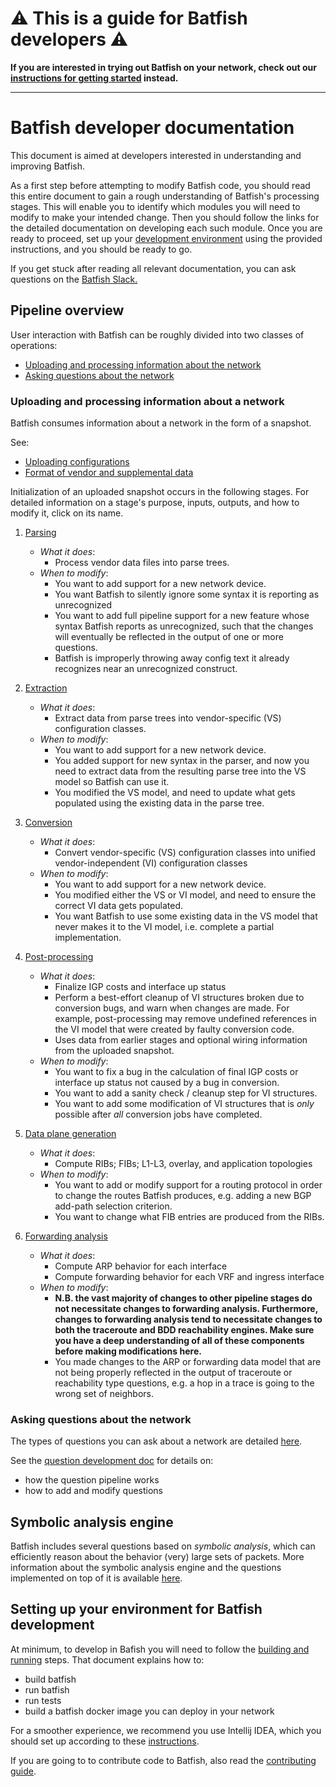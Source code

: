 # :warning: This is a guide for Batfish developers :warning:

**If you are interested in trying out Batfish on your network, check out
our [instructions for getting started](https://pybatfish.readthedocs.io/en/latest/getting_started.html)
instead.**

***

# Batfish developer documentation

This document is aimed at developers interested in understanding and improving Batfish.

As a first step before attempting to modify Batfish code, you should read this entire document to
gain a rough understanding of Batfish's processing stages. This will enable you to identify which
modules you will need to modify to make your intended change. Then you should follow the links for
the detailed documentation on developing each such module. Once you are ready to proceed, set up
your [development environment](#setting-up-your-environment-for-batfish-development) using the
provided instructions, and you should be ready to go.

If you get stuck after reading all relevant documentation, you can ask questions on the
[Batfish Slack.](https://join.slack.com/t/batfish-org/shared_invite/enQtMzA0Nzg2OTAzNzQ1LTcyYzY3M2Q0NWUyYTRhYjdlM2IzYzRhZGU1NWFlNGU2MzlhNDY3OTJmMDIyMjQzYmRlNjhkMTRjNWIwNTUwNTQ)

## Pipeline overview

User interaction with Batfish can be roughly divided into two classes of operations:

* [Uploading and processing information about the network](#uploading-and-processing-information-about-a-network)
* [Asking questions about the network](#asking-questions-about-the-network)

### Uploading and processing information about a network

Batfish consumes information about a network in the form of
a snapshot.

See:

* [Uploading configurations](https://pybatfish.readthedocs.io/en/latest/notebooks/interacting.html#Uploading-configurations)
* [Format of vendor and supplemental data](https://pybatfish.readthedocs.io/en/latest/formats.html)

Initialization of an uploaded snapshot occurs in the following stages. For detailed information on
a stage's purpose, inputs, outputs, and how to modify it, click on its name.

1. [Parsing](parsing/README.md)
    * _What it does_:
        * Process vendor data files into parse trees.
    * _When to modify_:
        * You want to add support for a new network device.
        * You want Batfish to silently ignore some syntax it is reporting as unrecognized
        * You want to add full pipeline support for a new feature whose syntax Batfish reports as
          unrecognized, such that the changes will eventually be reflected in the output of one or
          more questions.
        * Batfish is improperly throwing away config text it already recognizes near an unrecognized
          construct.

2. [Extraction](extraction/README.md)
    * _What it does_:
        * Extract data from parse trees into vendor-specific (VS) configuration classes.
    * _When to modify_:
        * You want to add support for a new network device.
        * You added support for new syntax in the parser, and now you need to extract data from the
          resulting parse tree into the VS model so Batfish can use it.
        * You modified the VS model, and need to update what gets populated using the existing data
          in the parse tree.

3. [Conversion](conversion/README.md)
    * _What it does_:
        * Convert vendor-specific (VS) configuration classes into unified vendor-independent (VI)
          configuration classes
    * _When to modify_:
        * You want to add support for a new network device.
        * You modified either the VS or VI model, and need to ensure the correct VI data gets
          populated.
        * You want Batfish to use some existing data in the VS model that never makes it to the VI
          model, i.e. complete a partial implementation.

4. [Post-processing](post_processing/README.md)
    * _What it does_:
        * Finalize IGP costs and interface up status
        * Perform a best-effort cleanup of VI structures broken due to conversion bugs, and warn
          when changes are made. For example, post-processing may remove undefined references in the
          VI model that were created by faulty conversion code.
        * Uses data from earlier stages and optional wiring information from the uploaded snapshot.
    * _When to modify_:
        * You want to fix a bug in the calculation of final IGP costs or interface up status not
          caused by a bug in conversion.
        * You want to add a sanity check / cleanup step for VI structures.
        * You want to add some modification of VI structures that is *only* possible after *all*
          conversion jobs have completed.
5. [Data plane generation](data_plane/README.md)
    * _What it does_:
        * Compute RIBs; FIBs; L1-L3, overlay, and application topologies
    * _When to modify_:
        * You want to add or modify support for a routing protocol in order to change the routes
          Batfish produces, e.g. adding a new BGP add-path selection criterion.
        * You want to change what FIB entries are produced from the RIBs.
6. [Forwarding analysis](forwarding_analysis/README.md)
    * _What it does_:
        * Compute ARP behavior for each interface
        * Compute forwarding behavior for each VRF and ingress interface
    * _When to modify_:
        * **N.B. the vast majority of changes to other pipeline stages do not necessitate changes
          to forwarding analysis. Furthermore, changes to forwarding analysis tend to necessitate
          changes to both the traceroute and BDD reachability engines. Make sure you have a deep
          understanding of all of these components before making modifications here.**
        * You made changes to the ARP or forwarding data model that are not being properly
          reflected in the output of traceroute or reachability type questions, e.g. a hop in a
          trace is going to the wrong set of neighbors.

### Asking questions about the network

The types of questions you can ask about a network are
detailed [here](https://pybatfish.readthedocs.io/en/latest/questions.html).

See the [question development doc](question_development/README.md) for details on:

* how the question pipeline works
* how to add and modify questions

## Symbolic analysis engine
Batfish includes several questions based on _symbolic analysis_, which can efficiently 
reason about the behavior (very) large sets of packets. More information about the symbolic analysis engine 
and the questions implemented on top of it is available [here](symbolic_engine/README.md).

## Setting up your environment for Batfish development

At minimum, to develop in Bafish you will need to follow the
[building and running](building_and_running/README.md) steps. That document explains how to:

* build batfish
* run batfish
* run tests
* build a batfish docker image you can deploy in your network

For a smoother experience, we recommend you use Intellij IDEA, which you should set up
according to these [instructions](intellij_setup/README.md).

If you are going to to contribute code to Batfish, also read the
[contributing guide](contributing/README.md).